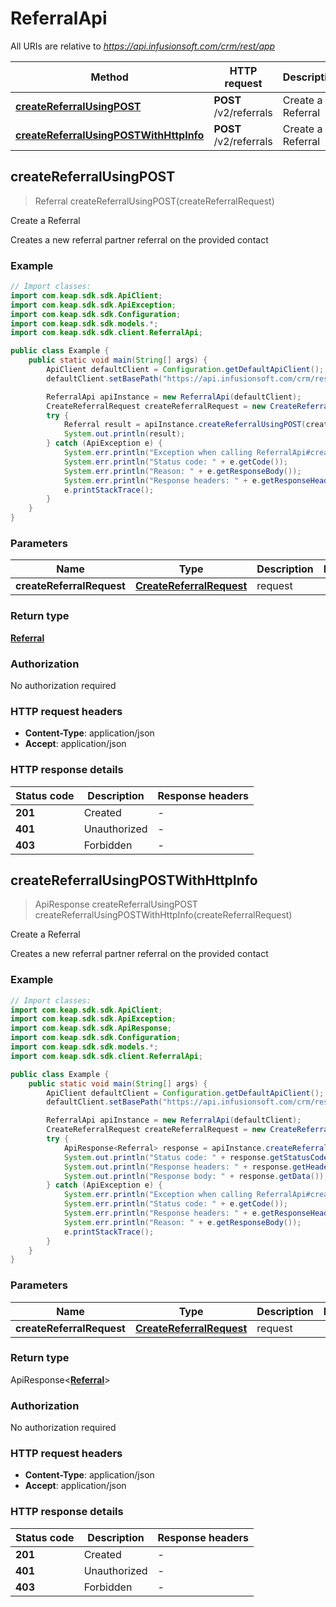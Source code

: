 # ReferralApi

All URIs are relative to *https://api.infusionsoft.com/crm/rest/app*

| Method | HTTP request | Description |
|------------- | ------------- | -------------|
| [**createReferralUsingPOST**](ReferralApi.md#createReferralUsingPOST) | **POST** /v2/referrals | Create a Referral |
| [**createReferralUsingPOSTWithHttpInfo**](ReferralApi.md#createReferralUsingPOSTWithHttpInfo) | **POST** /v2/referrals | Create a Referral |



## createReferralUsingPOST

> Referral createReferralUsingPOST(createReferralRequest)

Create a Referral

Creates a new referral partner referral on the provided contact

### Example

```java
// Import classes:
import com.keap.sdk.sdk.ApiClient;
import com.keap.sdk.sdk.ApiException;
import com.keap.sdk.sdk.Configuration;
import com.keap.sdk.sdk.models.*;
import com.keap.sdk.sdk.client.ReferralApi;

public class Example {
    public static void main(String[] args) {
        ApiClient defaultClient = Configuration.getDefaultApiClient();
        defaultClient.setBasePath("https://api.infusionsoft.com/crm/rest/app");

        ReferralApi apiInstance = new ReferralApi(defaultClient);
        CreateReferralRequest createReferralRequest = new CreateReferralRequest(); // CreateReferralRequest | request
        try {
            Referral result = apiInstance.createReferralUsingPOST(createReferralRequest);
            System.out.println(result);
        } catch (ApiException e) {
            System.err.println("Exception when calling ReferralApi#createReferralUsingPOST");
            System.err.println("Status code: " + e.getCode());
            System.err.println("Reason: " + e.getResponseBody());
            System.err.println("Response headers: " + e.getResponseHeaders());
            e.printStackTrace();
        }
    }
}
```

### Parameters


| Name | Type | Description  | Notes |
|------------- | ------------- | ------------- | -------------|
| **createReferralRequest** | [**CreateReferralRequest**](CreateReferralRequest.md)| request | |

### Return type

[**Referral**](Referral.md)


### Authorization

No authorization required

### HTTP request headers

- **Content-Type**: application/json
- **Accept**: application/json

### HTTP response details
| Status code | Description | Response headers |
|-------------|-------------|------------------|
| **201** | Created |  -  |
| **401** | Unauthorized |  -  |
| **403** | Forbidden |  -  |

## createReferralUsingPOSTWithHttpInfo

> ApiResponse<Referral> createReferralUsingPOST createReferralUsingPOSTWithHttpInfo(createReferralRequest)

Create a Referral

Creates a new referral partner referral on the provided contact

### Example

```java
// Import classes:
import com.keap.sdk.sdk.ApiClient;
import com.keap.sdk.sdk.ApiException;
import com.keap.sdk.sdk.ApiResponse;
import com.keap.sdk.sdk.Configuration;
import com.keap.sdk.sdk.models.*;
import com.keap.sdk.sdk.client.ReferralApi;

public class Example {
    public static void main(String[] args) {
        ApiClient defaultClient = Configuration.getDefaultApiClient();
        defaultClient.setBasePath("https://api.infusionsoft.com/crm/rest/app");

        ReferralApi apiInstance = new ReferralApi(defaultClient);
        CreateReferralRequest createReferralRequest = new CreateReferralRequest(); // CreateReferralRequest | request
        try {
            ApiResponse<Referral> response = apiInstance.createReferralUsingPOSTWithHttpInfo(createReferralRequest);
            System.out.println("Status code: " + response.getStatusCode());
            System.out.println("Response headers: " + response.getHeaders());
            System.out.println("Response body: " + response.getData());
        } catch (ApiException e) {
            System.err.println("Exception when calling ReferralApi#createReferralUsingPOST");
            System.err.println("Status code: " + e.getCode());
            System.err.println("Response headers: " + e.getResponseHeaders());
            System.err.println("Reason: " + e.getResponseBody());
            e.printStackTrace();
        }
    }
}
```

### Parameters


| Name | Type | Description  | Notes |
|------------- | ------------- | ------------- | -------------|
| **createReferralRequest** | [**CreateReferralRequest**](CreateReferralRequest.md)| request | |

### Return type

ApiResponse<[**Referral**](Referral.md)>


### Authorization

No authorization required

### HTTP request headers

- **Content-Type**: application/json
- **Accept**: application/json

### HTTP response details
| Status code | Description | Response headers |
|-------------|-------------|------------------|
| **201** | Created |  -  |
| **401** | Unauthorized |  -  |
| **403** | Forbidden |  -  |

